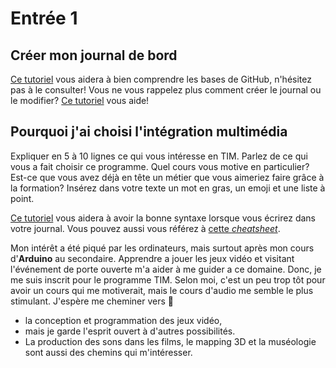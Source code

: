 # Entrée 1
## Créer mon journal de bord
[Ce tutoriel](https://guides.github.com/activities/hello-world/) vous aidera à bien comprendre les bases de GitHub, n'hésitez pas à le consulter!
Vous ne vous rappelez plus comment créer le journal ou le modifier? [Ce tutoriel](https://youtu.be/lX3bpuLK_Sg) vous aide! 

## Pourquoi j'ai choisi l'intégration multimédia
Expliquer en 5 à 10 lignes ce qui vous intéresse en TIM. Parlez de ce qui vous a fait choisir ce programme. Quel cours vous motive en particulier? Est-ce que vous avez déjà en tête un métier que vous aimeriez faire grâce à la formation? Insérez dans votre texte un mot en gras, un emoji et une liste à point. 

[Ce tutoriel](https://guides.github.com/features/mastering-markdown/) vous aidera à avoir la bonne syntaxe lorsque vous écrirez dans votre journal. Vous pouvez aussi vous référez à [cette *cheatsheet*](https://github.com/tchapi/markdown-cheatsheet/blob/master/README.md). 

Mon intérêt a été piqué par les ordinateurs, mais surtout après mon cours d'**Arduino** au secondaire. Apprendre a jouer les jeux vidéo et visitant l'événement de porte ouverte m'a aider à me guider a ce domaine. Donc, je me suis inscrit pour le programme TIM. Selon moi, c'est un peu trop tôt pour avoir un cours qui me motiverait, mais le cours d'audio me semble le plus stimulant. J'espère me cheminer vers 🤔 
- la conception et programmation des jeux vidéo,
- mais je garde l'esprit ouvert à d'autres possibilités.
- La production des sons dans les films, le mapping 3D et la muséologie sont aussi des chemins qui m'intéresser.
